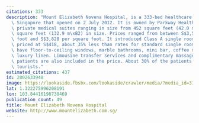 ```yaml
---
citations: 333
description: "Mount Elizabeth Novena Hospital, is a 333-bed healthcare facility in\
  \ Singapore that opened on 2 July 2012. It is owned by Parkway Health. It offers\
  \ private medical suites ranging in size from 452 square feet (42.0 m\xB2) to 1,431\
  \ square feet (132.9 m\xB2) in size. Prices ranged from between S$3,588 per square\
  \ foot and S$3,828 per square foot. It introduced Class A single rooms in 2013,\
  \ priced at S$418, about 35% less than rates for standard single rooms. All rooms\
  \ have floor-to-ceiling windows, marble bathrooms, mini bar, coffee machines and\
  \ luxury linen. Limousine transfer services and complimentary massages for maternity\
  \ patients are also included in the price. About 30% of the patients are medical\
  \ tourists."
estimated_citations: 437
id: 2802633948
image: https://lookaside.fbsbx.com/lookaside/crawler/media/?media_id=317229918340351
lat: 1.322275996208191
lon: 103.84416198730469
publication_count: 49
title: Mount Elizabeth Novena Hospital
website: http://www.mountelizabeth.com.sg/
---
```

